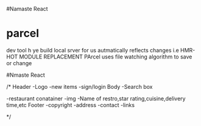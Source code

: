 #Namaste React

# parcel
dev tool h ye
build local srver for us
autmatically reflects changes i.e HMR- HOT MODULE REPLACEMENT
PArcel uses file watching algorithm to save or change

#Nmaste React

/*
Header
-Logo
-new items
-sign/login
Body
-Search box

-restaurant conatainer
   -img
   -Name of restro,star rating,cuisine,delivery time,etc
Footer
-copyright
-address
-contact
-links

*/